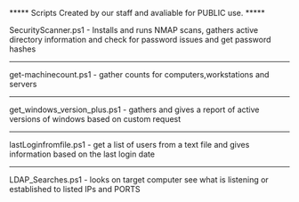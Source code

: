 ***** Scripts Created by our staff and avaliable for PUBLIC use. *****

SecurityScanner.ps1 - Installs and runs NMAP scans, gathers active directory information and check for password issues and get password hashes 
  
-------------------------------------------------------------------------------------------
get-machinecount.ps1 -  gather counts for computers,workstations and servers
  
-------------------------------------------------------------------------------------------
get_windows_version_plus.ps1 -  gathers and gives a report of active versions of windows based on custom request
  
-------------------------------------------------------------------------------------------
lastLoginfromfile.ps1 - get a list of users from a text file and gives information based on the last login date
  
-------------------------------------------------------------------------------------------
LDAP_Searches.ps1 - looks on target computer see what is listening or established to listed IPs and PORTS
